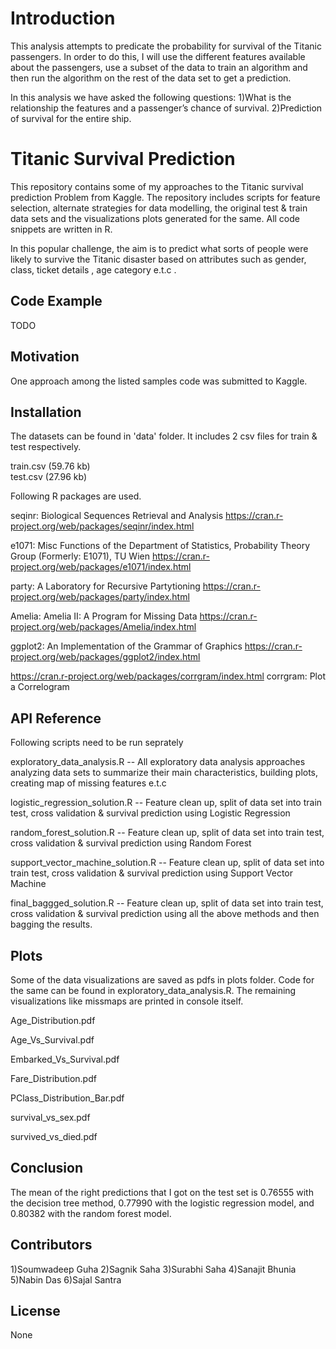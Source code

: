 
# Introduction
This analysis attempts to predicate the probability for survival of the Titanic passengers. In order to do this, I will use the different features available about the passengers, use a subset of the data to train an algorithm and then run the algorithm on the rest of the data set to get a prediction.

In this analysis we have asked the following questions:
1)What is the relationship the features and a passenger’s chance of survival.
2)Prediction of survival for the entire ship.

# Titanic Survival Prediction
This repository contains some of my approaches to the Titanic survival prediction Problem from Kaggle.  The repository includes scripts for feature selection, alternate strategies for data modelling, the original test &amp; train data sets and the visualizations plots generated for the same. All code snippets are written in R.

In this popular challenge, the aim is to predict what sorts of people were likely to survive the Titanic disaster based on attributes such as gender, class, ticket details , age category e.t.c . 

## Code Example

TODO

## Motivation

One approach among the listed samples code was submitted to Kaggle.

## Installation

The datasets can be found in 'data' folder. It includes 2 csv files for train & test respectively.

train.csv (59.76 kb)  
test.csv (27.96 kb)

Following R packages are used.

seqinr: Biological Sequences Retrieval and Analysis
https://cran.r-project.org/web/packages/seqinr/index.html

e1071: Misc Functions of the Department of Statistics, Probability Theory Group (Formerly: E1071), TU Wien
https://cran.r-project.org/web/packages/e1071/index.html


party: A Laboratory for Recursive Partytioning
https://cran.r-project.org/web/packages/party/index.html


Amelia: Amelia II: A Program for Missing Data
https://cran.r-project.org/web/packages/Amelia/index.html

ggplot2: An Implementation of the Grammar of Graphics
https://cran.r-project.org/web/packages/ggplot2/index.html


https://cran.r-project.org/web/packages/corrgram/index.html
corrgram: Plot a Correlogram


## API Reference

Following scripts need to be run seprately

exploratory_data_analysis.R  -- All exploratory data analysis approaches analyzing data sets to summarize their main characteristics, building plots, creating map of missing features e.t.c

logistic_regression_solution.R -- Feature clean up, split of data set into train test, cross validation & survival prediction using Logistic Regression

random_forest_solution.R -- Feature clean up, split of data set into train test, cross validation & survival prediction using Random Forest

support_vector_machine_solution.R -- Feature clean up, split of data set into train test, cross validation & survival prediction using Support Vector Machine

final_baggged_solution.R -- Feature clean up, split of data set into train test, cross validation & survival prediction using all the above methods and then bagging the results.


## Plots

Some of the data visualizations are saved as pdfs in plots folder. Code for the same can be found in exploratory_data_analysis.R. The remaining visualizations like missmaps are printed in console itself.

Age_Distribution.pdf

Age_Vs_Survival.pdf

Embarked_Vs_Survival.pdf

Fare_Distribution.pdf

PClass_Distribution_Bar.pdf

survival_vs_sex.pdf

survived_vs_died.pdf

## Conclusion
The mean of the right predictions that I got on the test set is 0.76555 with the decision tree method, 0.77990 with the logistic regression model, and 0.80382 with the random forest model.

## Contributors
1)Soumwadeep Guha
2)Sagnik Saha
3)Surabhi Saha
4)Sanajit Bhunia
5)Nabin Das
6)Sajal Santra 

## License
None
